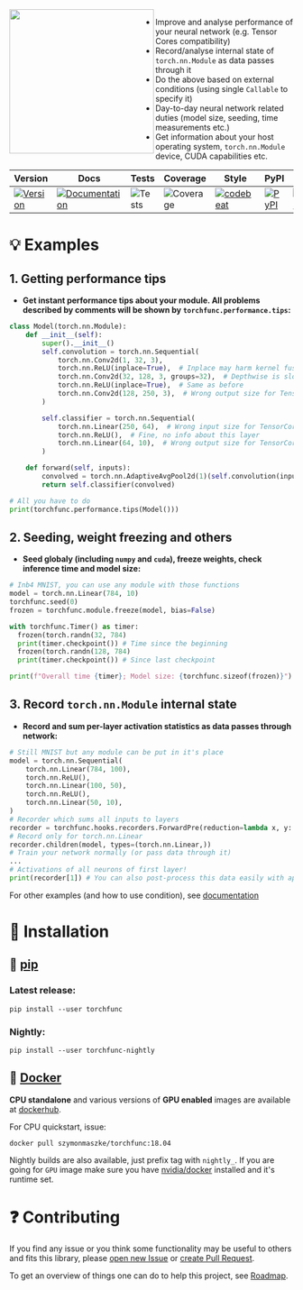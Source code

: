 <img align="left" width="256" height="256" src="https://github.com/szymonmaszke/torchfunc/blob/master/assets/logos/medium.png">

* Improve and analyse performance of your neural network (e.g. Tensor Cores compatibility)
* Record/analyse internal state of `torch.nn.Module` as data passes through it
* Do the above based on external conditions (using single `Callable` to specify it)
* Day-to-day neural network related duties (model size, seeding, time measurements etc.)
* Get information about your host operating system, `torch.nn.Module` device, CUDA
capabilities etc.


| Version | Docs | Tests | Coverage | Style | PyPI | Python | PyTorch | Docker | Roadmap |
|---------|------|-------|----------|-------|------|--------|---------|--------|---------|
| [![Version](https://img.shields.io/static/v1?label=&message=0.2.0&color=377EF0&style=for-the-badge)](https://github.com/szymonmaszke/torchfunc/releases) | [![Documentation](https://img.shields.io/static/v1?label=&message=docs&color=EE4C2C&style=for-the-badge)](https://szymonmaszke.github.io/torchfunc/)  | ![Tests](https://github.com/szymonmaszke/torchfunc/workflows/test/badge.svg) | ![Coverage](https://img.shields.io/codecov/c/github/szymonmaszke/torchfunc?label=%20&logo=codecov&style=for-the-badge) | [![codebeat](https://img.shields.io/static/v1?label=&message=CB&color=27A8E0&style=for-the-badge)](https://codebeat.co/projects/github-com-szymonmaszke-torchfunc-master) | [![PyPI](https://img.shields.io/static/v1?label=&message=PyPI&color=377EF0&style=for-the-badge)](https://pypi.org/project/torchfunc/) | [![Python](https://img.shields.io/static/v1?label=&message=3.6&color=377EF0&style=for-the-badge&logo=python&logoColor=F8C63D)](https://www.python.org/) | [![PyTorch](https://img.shields.io/static/v1?label=&message=>=1.2.0&color=EE4C2C&style=for-the-badge)](https://pytorch.org/) | [![Docker](https://img.shields.io/static/v1?label=&message=docker&color=309cef&style=for-the-badge)](https://hub.docker.com/r/szymonmaszke/torchfunc) | [![Roadmap](https://img.shields.io/static/v1?label=&message=roadmap&color=009688&style=for-the-badge)](https://github.com/szymonmaszke/torchfunc/blob/master/ROADMAP.md) |

# :bulb: Examples

## 1. Getting performance tips

- __Get instant performance tips about your module. All problems described by comments
will be shown by `torchfunc.performance.tips`:__

```python
class Model(torch.nn.Module):
    def __init__(self):
        super().__init__()
        self.convolution = torch.nn.Sequential(
            torch.nn.Conv2d(1, 32, 3),
            torch.nn.ReLU(inplace=True),  # Inplace may harm kernel fusion
            torch.nn.Conv2d(32, 128, 3, groups=32),  # Depthwise is slower in PyTorch
            torch.nn.ReLU(inplace=True),  # Same as before
            torch.nn.Conv2d(128, 250, 3),  # Wrong output size for TensorCores
        )

        self.classifier = torch.nn.Sequential(
            torch.nn.Linear(250, 64),  # Wrong input size for TensorCores
            torch.nn.ReLU(),  # Fine, no info about this layer
            torch.nn.Linear(64, 10),  # Wrong output size for TensorCores
        )

    def forward(self, inputs):
        convolved = torch.nn.AdaptiveAvgPool2d(1)(self.convolution(inputs)).flatten()
        return self.classifier(convolved)

# All you have to do
print(torchfunc.performance.tips(Model()))
```

## 2. Seeding, weight freezing and others

- __Seed globaly (including `numpy` and `cuda`), freeze weights, check inference time and model size:__

```python
# Inb4 MNIST, you can use any module with those functions
model = torch.nn.Linear(784, 10)
torchfunc.seed(0)
frozen = torchfunc.module.freeze(model, bias=False)

with torchfunc.Timer() as timer:
  frozen(torch.randn(32, 784)
  print(timer.checkpoint()) # Time since the beginning
  frozen(torch.randn(128, 784)
  print(timer.checkpoint()) # Since last checkpoint

print(f"Overall time {timer}; Model size: {torchfunc.sizeof(frozen)}")
```

## 3. Record `torch.nn.Module` internal state

- __Record and sum per-layer activation statistics as data passes through network:__

```python
# Still MNIST but any module can be put in it's place
model = torch.nn.Sequential(
    torch.nn.Linear(784, 100),
    torch.nn.ReLU(),
    torch.nn.Linear(100, 50),
    torch.nn.ReLU(),
    torch.nn.Linear(50, 10),
)
# Recorder which sums all inputs to layers
recorder = torchfunc.hooks.recorders.ForwardPre(reduction=lambda x, y: x+y)
# Record only for torch.nn.Linear
recorder.children(model, types=(torch.nn.Linear,))
# Train your network normally (or pass data through it)
...
# Activations of all neurons of first layer!
print(recorder[1]) # You can also post-process this data easily with apply
```

For other examples (and how to use condition), see [documentation](https://szymonmaszke.github.io/torchfunc/)

# :wrench: Installation

## :snake: [pip](<https://pypi.org/project/torchfunc/>)

### Latest release:

```shell
pip install --user torchfunc
```

### Nightly:

```shell
pip install --user torchfunc-nightly
```

## :whale2: [Docker](https://hub.docker.com/r/szymonmaszke/torchfunc)

__CPU standalone__ and various versions of __GPU enabled__ images are available
at [dockerhub](https://hub.docker.com/r/szymonmaszke/torchfunc/tags).

For CPU quickstart, issue:

```shell
docker pull szymonmaszke/torchfunc:18.04
```

Nightly builds are also available, just prefix tag with `nightly_`. If you are going for `GPU` image make sure you have
[nvidia/docker](https://github.com/NVIDIA/nvidia-docker) installed and it's runtime set.

# :question: Contributing

If you find any issue or you think some functionality may be useful to others and fits this library, please [open new Issue](https://help.github.com/en/articles/creating-an-issue) or [create Pull Request](https://help.github.com/en/articles/creating-a-pull-request-from-a-fork).

To get an overview of things one can do to help this project, see [Roadmap](https://github.com/szymonmaszke/torchfunc/blob/master/ROADMAP.md).
